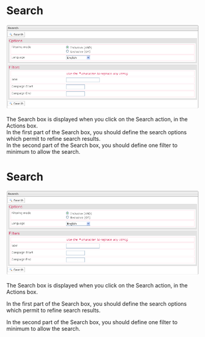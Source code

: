<!--
author:
    - 'Jérôme Bogaerts'
created_at: '2012-04-12 19:12:24'
updated_at: '2013-03-13 14:12:44'
tags:
    - Deliveries
-->

Search
======

![](../resources/campaigns-search.png)

The Search box is displayed when you click on the Search action, in the Actions box.\
In the first part of the Search box, you should define the search options which permit to refine search results.\
In the second part of the Search box, you should define one filter to minimum to allow the search.

Search
======

![](../resources/campaigns-search.png)

The Search box is displayed when you click on the Search action, in the Actions box.<br/>

In the first part of the Search box, you should define the search options which permit to refine search results.<br/>

In the second part of the Search box, you should define one filter to minimum to allow the search.



